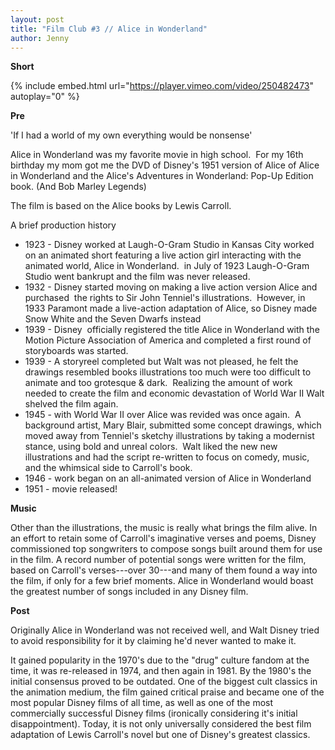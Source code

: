 ```yaml
---
layout: post
title: "Film Club #3 // Alice in Wonderland"
author: Jenny
---
```


**Short**

{% include embed.html url="https://player.vimeo.com/video/250482473" autoplay="0" %}

**Pre**

'If I had a world of my own everything would be nonsense'

Alice in Wonderland was my favorite movie in high school.  For my 16th birthday my mom got me the DVD of Disney's 1951 version of Alice of Alice in Wonderland and the Alice's Adventures in Wonderland: Pop-Up Edition book. (And Bob Marley Legends)

The film is based on the Alice books by Lewis Carroll.

A brief production history

-   1923 - Disney worked at Laugh-O-Gram Studio in Kansas City worked on an animated short featuring a live action girl interacting with the animated world, Alice in Wonderland.  in July of 1923 Laugh-O-Gram Studio went bankrupt and the film was never released.
-   1932 - Disney started moving on making a live action version Alice and purchased  the rights to Sir John Tenniel's illustrations.  However, in 1933 Paramont made a live-action adaptation of Alice, so Disney made Snow White and the Seven Dwarfs instead
-   1939 - Disney  officially registered the title Alice in Wonderland with the Motion Picture Association of America and completed a first round of storyboards was started.
-   1939 - A storyreel completed but Walt was not pleased, he felt the drawings resembled books illustrations too much were too difficult to animate and too grotesque & dark.  Realizing the amount of work needed to create the film and economic devastation of World War II Walt shelved the film again.
-   1945 - with World War II over Alice was revided was once again.  A background artist, Mary Blair, submitted some concept drawings, which moved away from Tenniel's sketchy illustrations by taking a modernist stance, using bold and unreal colors.  Walt liked the new new illustrations and had the script re-written to focus on comedy, music, and the whimsical side to Carroll's book.
-   1946 - work began on an all-animated version of Alice in Wonderland
-   1951 - movie released!

**Music**

Other than the illustrations, the music is really what brings the film alive. In an effort to retain some of Carroll's imaginative verses and poems, Disney commissioned top songwriters to compose songs built around them for use in the film. A record number of potential songs were written for the film, based on Carroll's verses---over 30---and many of them found a way into the film, if only for a few brief moments. Alice in Wonderland would boast the greatest number of songs included in any Disney film.

**Post**

Originally Alice in Wonderland was not received well, and Walt Disney tried to avoid responsibility for it by claiming he'd never wanted to make it.

It gained popularity in the 1970's due to the "drug" culture fandom at the time, it was re-released in 1974, and then again in 1981. By the 1980's the initial consensus proved to be outdated. One of the biggest cult classics in the animation medium, the film gained critical praise and became one of the most popular Disney films of all time, as well as one of the most commercially successful Disney films (ironically considering it's initial disappointment). Today, it is not only universally considered the best film adaptation of Lewis Carroll's novel but one of Disney's greatest classics.
